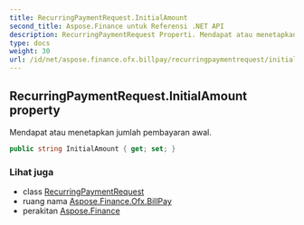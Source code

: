 ```yaml
---
title: RecurringPaymentRequest.InitialAmount
second_title: Aspose.Finance untuk Referensi .NET API
description: RecurringPaymentRequest Properti. Mendapat atau menetapkan jumlah pembayaran awal.
type: docs
weight: 30
url: /id/net/aspose.finance.ofx.billpay/recurringpaymentrequest/initialamount/
---
```

## RecurringPaymentRequest.InitialAmount property

Mendapat atau menetapkan jumlah pembayaran awal.

```csharp
public string InitialAmount { get; set; }
```

### Lihat juga

* class [RecurringPaymentRequest](../)
* ruang nama [Aspose.Finance.Ofx.BillPay](../../recurringpaymentrequest/)
* perakitan [Aspose.Finance](../../../)


